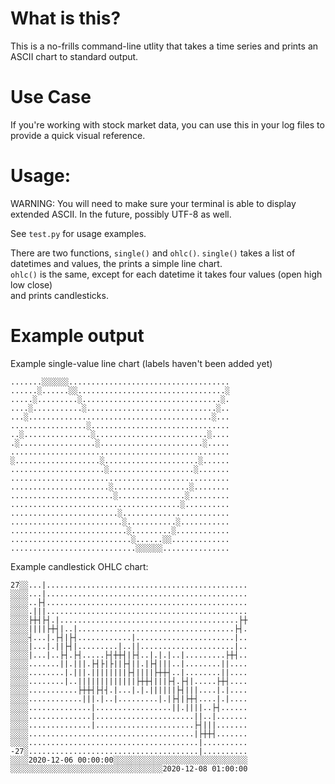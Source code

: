 

# What is this?

This is a no-frills command-line utlity that takes a time series and prints an
ASCII chart to standard output.

# Use Case

If you're working with stock market data, you can use this in your log files
to provide a quick visual reference.

# Usage:

WARNING: You will need to make sure your terminal is able to display extended ASCII. In the future, possibly UTF-8 as well.

See `test.py` for usage examples. 

There are two functions, `single()` and `ohlc()`.
`single()` takes a list of datetimes and values, the prints a simple line chart.  
`ohlc()` is the same, except for each datetime it takes four values (open high low close)  
and prints candlesticks.

# Example output

Example single-value line chart (labels haven't been added yet)

    .......░░░░░░....................................
    ......░......░░.................................░
    .....░.........░...............................░.
    ....░...........░.............................░..
    ...░.........................................░...
    .................░...............................
    ..░...............░.........................░....
    .░.................░.......................░.....
    .................................................
    ░...................░.....................░......
    .....................░...................░.......
    .................................................
    ......................░.................░........
    .......................░...............░.........
    ......................................░..........
    ........................░........................
    .........................░...........░...........
    ..........................░.........░............
    ...........................░......░░.............
    ............................░░░░░░...............

Example candlestick OHLC chart:


    27░░...|.............................................
    ░░░░...|.............................................
    ░░░░..├┤.............................................
    ░░░░.|||.............................................
    ░░░░├┼┤├┤.|........................................├┼
    ░░░░||||├┼┤|..|...................................├┤.
    ░░░░┤...|.├┤|├┤............|......................|..
    ░░░░|...|.||├┤|.........|..||.....................|..
    ░░░░|...|..├┤.├┤.....├┤┼┼┤|├┤..|.|.|..|.........├┼┤..
    ░░░░.......||.|||.├┤├|├||├┤||.|├┤|||..|........||....
    ░░░░........|.|||.||||||||├┤||||├┼┼┤..|........||....
    ░░░░........|..|||||||||||||├┼┼┤|||├┤.├┤|.....├┼┤....
    ░░░░...........├┼┼┤├┤┤.|...|.|.||||||├┤|||....|.|....
    ░░░░............|||.|..|.........|.|├┤|├┼┤....|.|....
    ░░░░..............|.................||.||||..├┤......
    ░░░░..............|......................||..|.......
    ░░░░..............|......................├┤|||.......
    ░░░░.....................................|├┼┼┤.......
    ░░░░......................................|..........
    -27░......................................|..........
    ░░░░2020-12-06 00:00:00░░░░░░░░░░░░░░░░░░░░░░░░░░░░░░
    ░░░░░░░░░░░░░░░░░░░░░░░░░░░░░░░░░░2020-12-08 01:00:00





